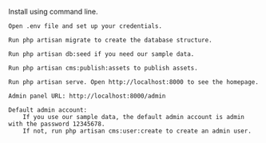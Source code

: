 Install using command line.

    Open .env file and set up your credentials.

    Run php artisan migrate to create the database structure.

    Run php artisan db:seed if you need our sample data.

    Run php artisan cms:publish:assets to publish assets.

    Run php artisan serve. Open http://localhost:8000 to see the homepage.

    Admin panel URL: http://localhost:8000/admin

    Default admin account:
        If you use our sample data, the default admin account is admin with the password 12345678.
        If not, run php artisan cms:user:create to create an admin user.
